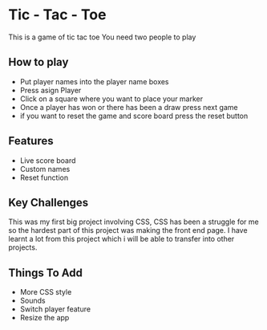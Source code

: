# Tic - Tac - Toe
This is a game of tic tac toe
You need two people to play

## How to play
- Put player names into the player name boxes
- Press asign Player
- Click on a square where you want to place your marker
- Once a player has won or there has been a draw press next game
- if you want to reset the game and score board press the reset button

## Features
- Live score board
- Custom names
- Reset function

## Key Challenges
This was my first big project involving CSS, CSS has been a struggle for me so the hardest part of this project was making the front end page.
I have learnt a lot from this project which i will be able to transfer into other projects.

## Things To Add
- More CSS style
- Sounds
- Switch player feature
- Resize the app
